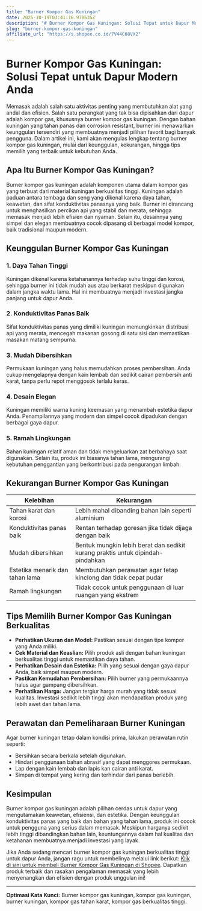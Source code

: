 ```yaml
---
title: "Burner Kompor Gas Kuningan"
date: 2025-10-19T03:41:16.970635Z
description: "# Burner Kompor Gas Kuningan: Solusi Tepat untuk Dapur Modern Anda..."
slug: "burner-kompor-gas-kuningan"
affiliate_url: "https://s.shopee.co.id/7V44C68VX2"
---
```

# Burner Kompor Gas Kuningan: Solusi Tepat untuk Dapur Modern Anda

Memasak adalah salah satu aktivitas penting yang membutuhkan alat yang andal dan efisien. Salah satu perangkat yang tak bisa dipisahkan dari dapur adalah kompor gas, khususnya burner kompor gas kuningan. Dengan bahan kuningan yang tahan panas dan corrosion resistant, burner ini menawarkan keunggulan tersendiri yang membuatnya menjadi pilihan favorit bagi banyak pengguna. Dalam artikel ini, kami akan mengulas lengkap tentang burner kompor gas kuningan, mulai dari keunggulan, kekurangan, hingga tips memilih yang terbaik untuk kebutuhan Anda.

## Apa Itu Burner Kompor Gas Kuningan?

Burner kompor gas kuningan adalah komponen utama dalam kompor gas yang terbuat dari material kuningan berkualitas tinggi. Kuningan adalah paduan antara tembaga dan seng yang dikenal karena daya tahan, keawetan, dan sifat konduktivitas panasnya yang baik. Burner ini dirancang untuk menghasilkan percikan api yang stabil dan merata, sehingga memasak menjadi lebih efisien dan nyaman. Selain itu, desainnya yang simpel dan elegan membuatnya cocok dipasang di berbagai model kompor, baik tradisional maupun modern.

## Keunggulan Burner Kompor Gas Kuningan

### 1. Daya Tahan Tinggi
Kuningan dikenal karena ketahanannya terhadap suhu tinggi dan korosi, sehingga burner ini tidak mudah aus atau berkarat meskipun digunakan dalam jangka waktu lama. Hal ini membuatnya menjadi investasi jangka panjang untuk dapur Anda.

### 2. Konduktivitas Panas Baik
Sifat konduktivitas panas yang dimiliki kuningan memungkinkan distribusi api yang merata, mencegah makanan gosong di satu sisi dan memastikan masakan matang sempurna.

### 3. Mudah Dibersihkan
Permukaan kuningan yang halus memudahkan proses pembersihan. Anda cukup mengelapnya dengan kain lembab dan sedikit cairan pembersih anti karat, tanpa perlu repot menggosok terlalu keras.

### 4. Desain Elegan
Kuningan memiliki warna kuning keemasan yang menambah estetika dapur Anda. Penampilannya yang modern dan simpel cocok dipadukan dengan berbagai gaya dapur.

### 5. Ramah Lingkungan
Bahan kuningan relatif aman dan tidak mengeluarkan zat berbahaya saat digunakan. Selain itu, produk ini biasanya tahan lama, mengurangi kebutuhan penggantian yang berkontribusi pada pengurangan limbah.

## Kekurangan Burner Kompor Gas Kuningan

| **Kelebihan** | **Kekurangan** |
|----------------|----------------|
| Tahan karat dan korosi | Lebih mahal dibanding bahan lain seperti aluminium |
| Konduktivitas panas baik | Rentan terhadap goresan jika tidak dijaga dengan baik |
| Mudah dibersihkan | Bentuk mungkin lebih berat dan sedikit kurang praktis untuk dipindah-pindahkan |
| Estetika menarik dan tahan lama | Membutuhkan perawatan agar tetap kinclong dan tidak cepat pudar |
| Ramah lingkungan | Tidak cocok untuk penggunaan di luar ruangan yang ekstrem |

## Tips Memilih Burner Kompor Gas Kuningan Berkualitas

- **Perhatikan Ukuran dan Model:** Pastikan sesuai dengan tipe kompor yang Anda miliki.
- **Cek Material dan Keaslian:** Pilih produk asli dengan bahan kuningan berkualitas tinggi untuk memastikan daya tahan.
- **Perhatikan Desain dan Estetika:** Pilih yang sesuai dengan gaya dapur Anda, baik simpel maupun modern.
- **Pastikan Kemudahan Pembersihan:** Pilih burner yang permukaannya halus agar gampang dibersihkan.
- **Perhatikan Harga:** Jangan tergiur harga murah yang tidak sesuai kualitas. Investasi sedikit lebih tinggi akan mendapatkan produk yang lebih awet dan tahan lama.

## Perawatan dan Pemeliharaan Burner Kuningan

Agar burner kuningan tetap dalam kondisi prima, lakukan perawatan rutin seperti:

- Bersihkan secara berkala setelah digunakan.
- Hindari penggunaan bahan abrasif yang dapat menggores permukaan.
- Lap dengan kain lembab dan lapis kan cairan anti karat.
- Simpan di tempat yang kering dan terhindar dari panas berlebih.

## Kesimpulan

Burner kompor gas kuningan adalah pilihan cerdas untuk dapur yang mengutamakan keawetan, efisiensi, dan estetika. Dengan keunggulan konduktivitas panas yang baik dan bahan yang tahan lama, produk ini cocok untuk pengguna yang serius dalam memasak. Meskipun harganya sedikit lebih tinggi dibandingkan bahan lain, keuntungannya dalam hal kualitas dan ketahanan membuatnya menjadi investasi yang layak.

Jika Anda sedang mencari burner kompor gas kuningan berkualitas tinggi untuk dapur Anda, jangan ragu untuk membelinya melalui link berikut: [Klik di sini untuk membeli Burner Kompor Gas Kuningan di Shopee](https://s.shopee.co.id/7V44C68VX2). Dapatkan produk terbaik dan rasakan pengalaman memasak yang lebih menyenangkan dan efisien dengan produk unggulan ini!

---

**Optimasi Kata Kunci:** Burner kompor gas kuningan, kompor gas kuningan, burner kuningan, kompor gas tahan karat, kompor gas berkualitas tinggi.